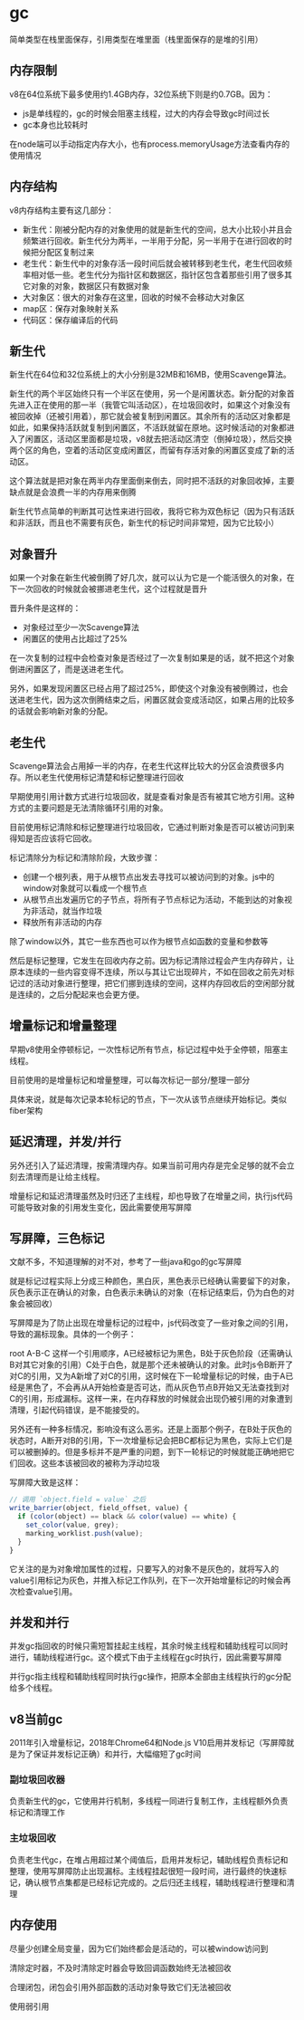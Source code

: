 # gc

简单类型在栈里面保存，引用类型在堆里面（栈里面保存的是堆的引用）

## 内存限制

v8在64位系统下最多使用约1.4GB内存，32位系统下则是约0.7GB。因为：

* js是单线程的，gc的时候会阻塞主线程，过大的内存会导致gc时间过长
* gc本身也比较耗时

在node端可以手动指定内存大小，也有process.memoryUsage方法查看内存的使用情况

## 内存结构

v8内存结构主要有这几部分：

* 新生代：刚被分配内存的对象使用的就是新生代的空间，总大小比较小并且会频繁进行回收。新生代分为两半，一半用于分配，另一半用于在进行回收的时候把分配区复制过来
* 老生代：新生代中的对象存活一段时间后就会被转移到老生代，老生代回收频率相对低一些。老生代分为指针区和数据区，指针区包含着那些引用了很多其它对象的对象，数据区只有数据对象
* 大对象区：很大的对象存在这里，回收的时候不会移动大对象区
* map区：保存对象映射关系
* 代码区：保存编译后的代码

## 新生代

新生代在64位和32位系统上的大小分别是32MB和16MB，使用Scavenge算法。

新生代的两个半区始终只有一个半区在使用，另一个是闲置状态。新分配的对象首先进入正在使用的那一半（我管它叫活动区），在垃圾回收时，如果这个对象没有被回收掉（还被引用着），那它就会被复制到闲置区。其余所有的活动区对象都是如此，如果保持活跃就复制到闲置区，不活跃就留在原地。这时候活动的对象都进入了闲置区，活动区里面都是垃圾，v8就去把活动区清空（倒掉垃圾），然后交换两个区的角色，空着的活动区变成闲置区，而留有存活对象的闲置区变成了新的活动区。

这个算法就是把对象在两半内存里面倒来倒去，同时把不活跃的对象回收掉，主要缺点就是会浪费一半的内存用来倒腾

新生代节点简单的判断其可达性来进行回收，我将它称为双色标记（因为只有活跃和非活跃，而且也不需要有灰色，新生代的标记时间非常短，因为它比较小）

## 对象晋升

如果一个对象在新生代被倒腾了好几次，就可以认为它是一个能活很久的对象，在下一次回收的时候就会被挪进老生代，这个过程就是晋升

晋升条件是这样的：

* 对象经过至少一次Scavenge算法
* 闲置区的使用占比超过了25%

在一次复制的过程中会检查对象是否经过了一次复制如果是的话，就不把这个对象倒进闲置区了，而是送进老生代。

另外，如果发现闲置区已经占用了超过25%，即使这个对象没有被倒腾过，也会送进老生代，因为这次倒腾结束之后，闲置区就会变成活动区，如果占用的比较多的话就会影响新对象的分配。

## 老生代

Scavenge算法会占用掉一半的内存，在老生代这样比较大的分区会浪费很多内存。所以老生代使用标记清楚和标记整理进行回收

早期使用引用计数方式进行垃圾回收，就是查看对象是否有被其它地方引用。这种方式的主要问题是无法清除循环引用的对象。

目前使用标记清除和标记整理进行垃圾回收，它通过判断对象是否可以被访问到来得知是否应该将它回收。

标记清除分为标记和清除阶段，大致步骤：

* 创建一个根列表，用于从根节点出发去寻找可以被访问到的对象。js中的window对象就可以看成一个根节点
* 从根节点出发遍历它的子节点，将所有子节点标记为活动，不能到达的对象视为非活动，就当作垃圾
* 释放所有非活动的内存

除了window以外，其它一些东西也可以作为根节点如函数的变量和参数等

然后是标记整理，它发生在回收内存之前。因为标记清除过程会产生内存碎片，让原本连续的一些内容变得不连续，所以与其让它出现碎片，不如在回收之前先对标记过的活动对象进行整理，把它们挪到连续的空间，这样内存回收后的空闲部分就是连续的，之后分配起来也会更方便。

## 增量标记和增量整理

早期v8使用全停顿标记，一次性标记所有节点，标记过程中处于全停顿，阻塞主线程。

目前使用的是增量标记和增量整理，可以每次标记一部分/整理一部分

具体来说，就是每次记录本轮标记的节点，下一次从该节点继续开始标记。类似fiber架构

## 延迟清理，并发/并行

另外还引入了延迟清理，按需清理内存。如果当前可用内存是完全足够的就不会立刻去清理而是让给主线程。

增量标记和延迟清理虽然及时归还了主线程，却也导致了在增量之间，执行js代码可能导致对象的引用发生变化，因此需要使用写屏障

## 写屏障，三色标记

文献不多，不知道理解的对不对，参考了一些java和go的gc写屏障

就是标记过程实际上分成三种颜色，黑白灰，黑色表示已经确认需要留下的对象，灰色表示正在确认的对象，白色表示未确认的对象（在标记结束后，仍为白色的对象会被回收）

写屏障是为了防止出现在增量标记的过程中，js代码改变了一些对象之间的引用，导致的漏标现象。具体的一个例子：

root A-B-C 这样一个引用顺序，A已经被标记为黑色，B处于灰色阶段（还需确认B对其它对象的引用）C处于白色，就是那个还未被确认的对象。此时js令B断开了对C的引用，又为A新增了对C的引用，这时候在下一轮增量标记的时候，由于A已经是黑色了，不会再从A开始检查是否可达，而从灰色节点B开始又无法查找到对C的引用，形成漏标。这样一来，在内存释放的时候就会出现仍被引用的对象遭到清理，引起代码错误，是不能接受的。

另外还有一种多标情况，影响没有这么恶劣。还是上面那个例子，在B处于灰色的状态时，A断开对B的引用，下一次增量标记会把BC都标记为黑色，实际上它们是可以被删掉的。但是多标并不是严重的问题，到下一轮标记的时候就能正确地把它们回收。这些本该被回收的被称为浮动垃圾

写屏障大致是这样：

```js
// 调用 `object.field = value` 之后
write_barrier(object, field_offset, value) {
  if (color(object) == black && color(value) == white) {
    set_color(value, grey);
    marking_worklist.push(value);
  }
}
```

它关注的是为对象增加属性的过程，只要写入的对象不是灰色的，就将写入的value引用标记为灰色，并推入标记工作队列，在下一次开始增量标记的时候会再次检查value引用。

## 并发和并行

并发gc指回收的时候只需短暂挂起主线程，其余时候主线程和辅助线程可以同时进行，辅助线程进行gc。这个模式下由于主线程在gc时执行，因此需要写屏障

并行gc指主线程和辅助线程同时执行gc操作，把原本全部由主线程执行的gc分配给多个线程。

## v8当前gc

2011年引入增量标记，2018年Chrome64和Node.js V10启用并发标记（写屏障就是为了保证并发标记正确）和并行，大幅缩短了gc时间

### 副垃圾回收器

负责新生代的gc，它使用并行机制，多线程一同进行复制工作，主线程额外负责标记和清理工作

### 主垃圾回收

负责老生代gc，在堆占用超过某个阈值后，启用并发标记，辅助线程负责标记和整理，使用写屏障防止出现漏标。主线程挂起很短一段时间，进行最终的快速标记，确认根节点集都是已经标记完成的。之后归还主线程，辅助线程进行整理和清理

## 内存使用

尽量少创建全局变量，因为它们始终都会是活动的，可以被window访问到

清除定时器，不及时清除定时器会导致回调函数始终无法被回收

合理闭包，闭包会引用外部函数的活动对象导致它们无法被回收

使用弱引用